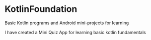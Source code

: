 # KotlinFoundation
Basic Kotlin programs and Android mini-projects for learning

I have created a Mini Quiz App for learning basic kotlin fundamentals
